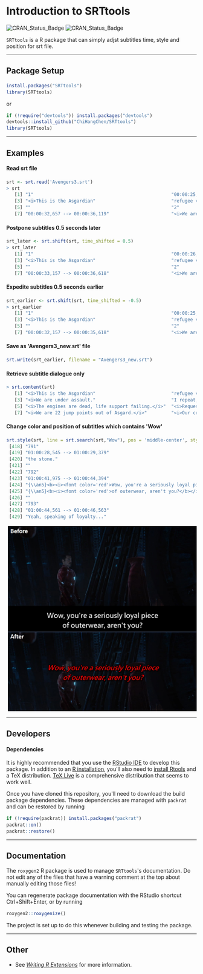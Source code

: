 # **Introduction to SRTtools**

![CRAN\_Status\_Badge](https://www.r-pkg.org/badges/version/SRTtools)
![CRAN\_Status\_Badge](https://cranlogs.r-pkg.org/badges/grand-total/SRTtools)

`SRTtools` is a R package that can simply adjst subtitles time, style and position for srt file.

***

## **Package Setup**

```r
install.packages("SRTtools")
library(SRTtools)
```
or
```r
if (!require("devtools")) install.packages("devtools")
devtools::install_github("ChiHangChen/SRTtools")
library(SRTtools)
```

***

## **Examples**


#### **Read srt file**

```r
srt <- srt.read('Avengers3.srt')
> srt
   [1] "1"                                                   "00:00:25,525 --> 00:00:29,904"                      
   [3] "<i>This is the Asgardian"                            "refugee vessel </i>Statesman<i>.</i>"               
   [5] ""                                                    "2"                                                  
   [7] "00:00:32,657 --> 00:00:36,119"                       "<i>We are under assault."                           
```

#### **Postpone subtitles 0.5 seconds later**

```r
srt_later <- srt.shift(srt, time_shifted = 0.5)
> srt_later
   [1] "1"                                                   "00:00:26,025 --> 00:00:30,404"                      
   [3] "<i>This is the Asgardian"                            "refugee vessel </i>Statesman<i>.</i>"               
   [5] ""                                                    "2"                                                  
   [7] "00:00:33,157 --> 00:00:36,618"                       "<i>We are under assault."                           

```

#### **Expedite subtitles 0.5 seconds earlier**

```r
srt_earlier <- srt.shift(srt, time_shifted = -0.5)
> srt_earlier
   [1] "1"                                                   "00:00:25,025 --> 00:00:29,404"                      
   [3] "<i>This is the Asgardian"                            "refugee vessel </i>Statesman<i>.</i>"               
   [5] ""                                                    "2"                                                  
   [7] "00:00:32,157 --> 00:00:35,618"                       "<i>We are under assault."                           
```
#### **Save as 'Avengers3_new.srt' file**
```r
srt.write(srt_earlier, filename = "Avengers3_new.srt")
```
#### **Retrieve subtitle dialogue only**
```r
> srt.content(srt)
   [1] "<i>This is the Asgardian"                            "refugee vessel </i>Statesman<i>.</i>"               
   [3] "<i>We are under assault."                            "I repeat, we are under assault.</i>"                
   [5] "<i>The engines are dead, life support failing.</i>"  "<i>Requesting aid from any vessel within range.</i>"
   [7] "<i>We are 22 jump points out of Asgard.</i>"         "<i>Our crew is made up of Asgardian families."  

```
#### **Change color and position of subtitles which contains 'Wow'**
```r
srt.style(srt, line = srt.search(srt,"Wow"), pos = 'middle-center', style = c('b','i'), col = 'red')
 [418] "791"                                                                              
 [419] "01:00:28,545 --> 01:00:29,379"                                                    
 [420] "the stone."                                                                       
 [421] ""                                                                                 
 [422] "792"                                                                              
 [423] "01:00:41,975 --> 01:00:44,394"                                                    
 [424] "{\\an5}<b><i><font color='red'>Wow, you're a seriously loyal piece</b></i></font>"
 [425] "{\\an5}<b><i><font color='red'>of outerwear, aren't you?</b></i></font>"          
 [426] ""                                                                                 
 [427] "793"                                                                              
 [428] "01:00:44,561 --> 01:00:46,563"                                                    
 [429] "Yeah, speaking of loyalty..."    
```
![](man/img/01.jpg)


***

## **Developers**

#### **Dependencies**

It is highly recommended that you use the [RStudio IDE](https://www.rstudio.com/products/RStudio/) to develop this package. In addition to an [R installation](https://cran.r-project.org/bin/windows/base/), you'll also need to [install Rtools](https://cran.r-project.org/bin/windows/Rtools/) and a TeX distribution. [TeX Live](https://tug.org/texlive/) is a comprehensive distribution that seems to work well.

Once you have cloned this repository, you'll need to download the build package dependencies. These dependencies are managed with `packrat` and can be restored by running

```r
if (!require(packrat)) install.packages("packrat")
packrat::on()
packrat::restore()
```

***

## **Documentation**

The `roxygen2` R package is used to manage `SRTtools`'s documentation. Do not edit any of the files that have a warning comment at the top about manually editing those files!

You can regenerate package documentation with the RStudio shortcut Ctrl+Shift+Enter, or by running

```r
roxygen2::roxygenize()
```

The project is set up to do this whenever building and testing the package.

***

## **Other**

* See [_Writing R Extensions_](https://cran.r-project.org/doc/manuals/R-exts.html) for more information.
